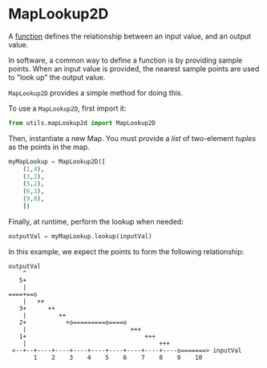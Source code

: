 # MapLookup2D

A [function](https://en.wikipedia.org/wiki/Function_(mathematics)) defines the relationship between an input value, and an output value.

In software, a common way to define a function is by providing sample points. When an input value is provided, the nearest sample points are used to "look up" the output value.

`MapLookup2D` provides a simple method for doing this.

To use a `MapLookup2D`, first import it:

```py
from utils.mapLookup2d import MapLookup2D
```

Then, instantiate a new Map. You must provide a _list_ of two-element _tuples_ as the points in the map.

```py
myMapLookup = MapLookup2D([
    (1,4),
    (3,2),
    (5,2),
    (6,3),
    (9,0),
    ])
```


Finally, at runtime, perform the lookup when needed:

```py
outputVal = myMapLookup.lookup(inputVal)
```

In this example, we expect the points to form the following relationship:


```
outputVal
    ^
   5+
    |
====+==o
    |   ++ 
   3+      ++
    |         ++
   2+           +o=========o====o
    |                             +++
   1+                                 +++ 
    |                                     +++    
 <--+--+----+----+----+----+----+----+----+----o=======> inputVal
       1    2    3    4    5    6    7    8    9    10
 ```   
